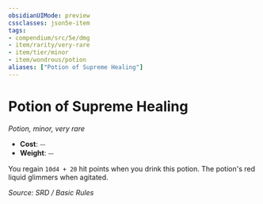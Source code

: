 ```yaml
---
obsidianUIMode: preview
cssclasses: json5e-item
tags:
- compendium/src/5e/dmg
- item/rarity/very-rare
- item/tier/minor
- item/wondrous/potion
aliases: ["Potion of Supreme Healing"]
---
```

# Potion of Supreme Healing
*Potion, minor, very rare*  

- **Cost**: ⏤
- **Weight**: ⏤

You regain `10d4 + 20` hit points when you drink this potion. The potion's red liquid glimmers when agitated.

*Source: SRD / Basic Rules*